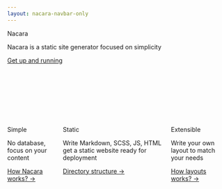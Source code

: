 ```yaml
---
layout: nacara-navbar-only
---
```


<section class="hero is-medium is-primary-light">
    <div class="hero-body">
        <div class="container">
            <div class="has-text-centered">
                <p class="title">
                    Nacara
                </p>
                <p class="subtitle">
                    Nacara is a static site generator focused on simplicity
                </p>
                <a href="/Nacara/documentation/introduction.html" class="button is-primary">
                    Get up and running
                </a>
            </div>
            <div class="columns" style="margin-top: 8rem">
                <div class="column is-4">
                    <p class="title">
                        Simple
                    </p>
                    <p class="subtitle">
                        No database, focus on your content
                    </p>
                    <a href="/Nacara/documentation/guides/create-a-page.html">
                        How Nacara works? →
                    </a>
                </div>
                <div class="column is-4">
                    <p class="title">
                        Static
                    </p>
                    <p class="subtitle">
                        Write Markdown, SCSS, JS, HTML get a static website ready for deployment
                    </p>
                    <a href="/Nacara/documentation/directory-structure.html">
                        Directory structure →
                    </a>
                </div>
                <div class="column is-4">
                    <p class="title">
                        Extensible
                    </p>
                    <p class="subtitle">
                        Write your own layout to match your needs
                    </p>
                    <a href="/Nacara/documentation/advanced/layout-from-scratch.html">
                        How layouts works? →
                    </a>
                </div>
            </div>
        </div>
    </div>
</section>
